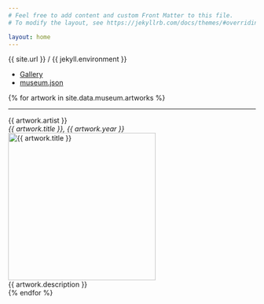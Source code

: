 ```yaml
---
# Feel free to add content and custom Front Matter to this file.
# To modify the layout, see https://jekyllrb.com/docs/themes/#overriding-theme-defaults

layout: home
---
```


{{ site.url }} / 
{{ jekyll.environment }}
<div>
    <ul>
        <li><a href="/gallery">Gallery</a></li>
        <li><a href="/museum.json">museum.json</a></li>
    </ul>
    {% for artwork in site.data.museum.artworks %}
        <hr>
        <div>{{ artwork.artist }}</div>
        <div><i>{{ artwork.title }}, {{ artwork.year }}</i></div>
        <div>
            <img src="{{ artwork.url }}" alt="{{ artwork.title }}" width="300">
        </div>
        <div>{{ artwork.description }}</div>
    {% endfor %}
</div>